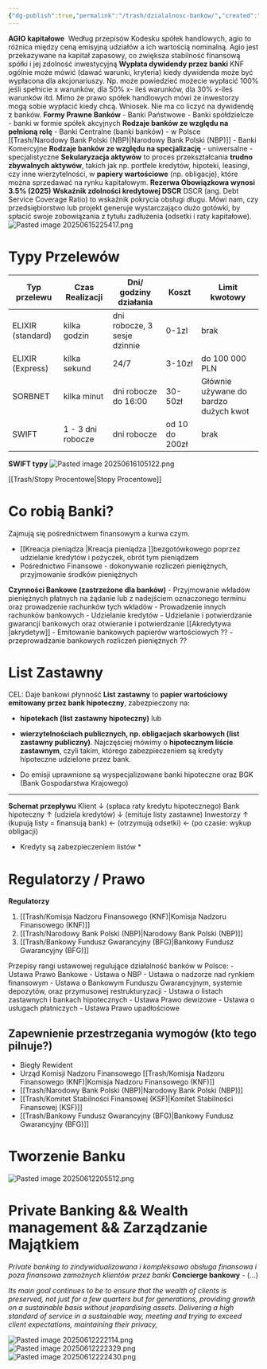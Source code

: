 ```yaml
---
{"dg-publish":true,"permalink":"/trash/dzialalnosc-bankow/","created":"1970-01-01T01:00:00.000+01:00","updated":"2025-06-16T12:33:04.885+02:00"}
---
```


**AGIO kapitałowe** 
	Według przepisów Kodesku spółek handlowych, agio to różnica między ceną emisyjną udziałów a ich wartością nominalną. Agio jest przekazywane na kapitał zapasowy, co zwiększa stabilność finansową spółki i jej zdolność inwestycyjną
**Wypłata dywidendy przez banki** 
	KNF ogólnie może mówić (dawać warunki, kryteria) kiedy dywidenda może być wypłacona dla akcjonariuszy. Np. może powiedzieć możecie wypłacić 100% jeśli spełnicie x warunków, dla 50% x- ileś warunków, dla 30% x-ileś warunków itd.  Mimo że prawo spółek handlowych mówi że inwestorzy mogą sobie wypłacić kiedy chcą. Wniosek. Nie ma co liczyć na dywidendę z banków. 
**Formy Prawne Banków**
	- Banki Państwowe 
	- Banki spółdzielcze
	- banki w formie spółek akcyjnych
**Rodzaje banków ze względu na pełnioną rolę**
	- Banki Centralne (banki banków) - w Polsce [[Trash/Narodowy Bank Polski (NBP)\|Narodowy Bank Polski (NBP)]]
	- Banki Komercyjne
**Rodzaje banków ze względu na specjalizację**
	- uniwersalne
	- specjalistyczne
**Sekularyzacja aktywów** 
	to proces przekształcania **trudno zbywalnych aktywów**, takich jak np. portfele kredytów, hipoteki, leasingi, czy inne wierzytelności, w **papiery wartościowe** (np. obligacje), które można sprzedawać na rynku kapitałowym.
**Rezerwa Obowiązkowa wynosi 3.5% (2025)**
**Wskaźnik zdolności kredytowej DSCR**
	DSCR (ang. Debt Service Coverage Ratio) to wskaźnik pokrycia obsługi długu. Mówi nam, czy przedsiębiorstwo lub projekt generuje wystarczająco dużo gotówki, by spłacić swoje zobowiązania z tytułu zadłużenia (odsetki i raty kapitałowe).
	![Pasted image 20250615225417.png](/img/user/Trash/Pasted%20image%2020250615225417.png)
# Typy Przelewów

| Typ przelewu      | Czas Realizacji   | Dni/ godziny działania       | Koszt          | Limit kwotowy                         |
| ----------------- | ----------------- | ---------------------------- | -------------- | ------------------------------------- |
| ELIXIR (standard) | kilka godzin      | dni robocze, 3 sesje dzinnie | 0-1zl          | brak                                  |
| ELIXIR (Express)  | kilka sekund      | 24/7                         | 3-10zł         | do 100 000 PLN                        |
| SORBNET           | kilka minut       | dni robocze do 16:00         | 30-50zł        | Głównie używane do bardzo dużych kwot |
| SWIFT             | 1 - 3 dni robocze | dni robocze                  | od 10 do 200zł | brak                                  |
**SWIFT typy**
	![Pasted image 20250616105122.png](/img/user/Trash/Pasted%20image%2020250616105122.png)
	

[[Trash/Stopy Procentowe\|Stopy Procentowe]]
# Co robią Banki?
Zajmują się pośrednictwem finansowym a kurwa czym.
- [[Kreacja pieniądza \|Kreacja pieniądza ]]bezgotówkowego poprzez udzielanie kredytów i pożyczek, obrót tym pieniądzem
- Pośrednictwo Finansowe - dokonywanie rozliczeń pieniężnych, przyjmowanie środków pieniężnych

**Czynności Bankowe (zastrzeżone dla banków)**
	- Przyjmowanie wkładów pieniężnych płatnych na żądanie lub z nadejściem oznaczonego terminu oraz prowadzenie rachunków tych wkładów
	- Prowadzenie innych rachunków bankowych
	- Udzielanie kredytów
	- Udzielanie i potwierdzanie gwarancji bankowych oraz otwieranie i potwierdzanie [[Akredytywa \|akrydetyw]] 
	- Emitowanie bankowych papierów wartościowych ??
	- przeprowadzanie bankowych rozliczeń pieniężnych ??
# List Zastawny
CEL: Daje bankowi płynność
**List zastawny** to **papier wartościowy emitowany przez bank hipoteczny**, zabezpieczony na:
- **hipotekach (list zastawny hipoteczny)** lub
- **wierzytelnościach publicznych, np. obligacjach skarbowych (list zastawny publiczny)**.
Najczęściej mówimy o **hipotecznym liście zastawnym**, czyli takim, którego zabezpieczeniem są kredyty hipoteczne udzielone przez bank.

- Do emisji uprawnione są wyspecjalizowane banki hipoteczne oraz BGK (Bank Gospodarstwa Krajowego)
****
**Schemat przepływu**
Klient
    ↓ (spłaca raty kredytu hipotecznego)
Bank hipoteczny
    ↑ (udziela kredytów)
    ↓ (emituje listy zastawne)
Inwestorzy
    ↑ (kupują listy = finansują bank)
    ← (otrzymują odsetki)
    ← (po czasie: wykup obligacji)

* Kredyty są zabezpieczeniem listów *

# Regulatorzy / Prawo
**Regulatorzy**
1. [[Trash/Komisja Nadzoru Finansowego (KNF)\|Komisja Nadzoru Finansowego (KNF)]]
2. [[Trash/Narodowy Bank Polski (NBP)\|Narodowy Bank Polski (NBP)]]
3. [[Trash/Bankowy Fundusz Gwarancyjny (BFG)\|Bankowy Fundusz Gwarancyjny (BFG)]]

Przepisy rangi ustawowej regulujące działalność banków w Polsce:
	- Ustawa Prawo Bankowe
	- Ustawa o NBP
	- Ustawa o nadzorze nad rynkiem finansowym
	- Ustawa o Bankowym Funduszu Gwarancyjnym, systemie depozytów, oraz przymusowej restrukturyzacji
	- Ustawa o listach zastawnych i bankach hipotecznych
	- Ustawa Prawo dewizowe
	- Ustawa o usługach płatniczych
	- Ustawa Prawo upadłościowe

## Zapewnienie przestrzegania wymogów (kto tego pilnuje?)
- Biegły Rewident
- Urząd Komisji Nadzoru Finansowego [[Trash/Komisja Nadzoru Finansowego (KNF)\|Komisja Nadzoru Finansowego (KNF)]]
- [[Trash/Narodowy Bank Polski (NBP)\|Narodowy Bank Polski (NBP)]]
- [[Trash/Komitet Stabilności Finansowej (KSF)\|Komitet Stabilności Finansowej (KSF)]]
- [[Trash/Bankowy Fundusz Gwarancyjny (BFG)\|Bankowy Fundusz Gwarancyjny (BFG)]]
# Tworzenie Banku
![Pasted image 20250612205512.png](/img/user/Trash/Pasted%20image%2020250612205512.png)

# Private Banking && Wealth management && Zarządzanie Majątkiem
*Private banking to zindywidualizowana i kompleksowa obsługa finansowa i poza finansowa  zamożnych klientów przez banki*
**Concierge bankowy** - (...)

*Its main goal continues to be to ensure that the wealth of clients is preserved, not
just for a few quarters but for generations, providing growth on a sustainable basis
without jeopardising assets. Delivering a high standard of service in a sustainable
way, meeting and trying to exceed client expectations, maintaining their privacy,*

![Pasted image 20250612222114.png](/img/user/Trash/Pasted%20image%2020250612222114.png)
![Pasted image 20250612222329.png](/img/user/Trash/Pasted%20image%2020250612222329.png)
![Pasted image 20250612222430.png](/img/user/Trash/Pasted%20image%2020250612222430.png)
